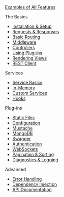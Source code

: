 [Examples of All Features](https://github.com/angel-dart/angel_example)

The Basics
* [Installation & Setup](https://github.com/angel-dart/angel/wiki/Installation-&-Setup)
* [Requests & Responses](https://github.com/angel-dart/angel/wiki/Requests-&-Responses)
* [Basic Routing](https://github.com/angel-dart/angel/wiki/Basic-Routing)
* [Middleware](https://github.com/angel-dart/angel/wiki/Middleware)
* [Controllers](https://github.com/angel-dart/angel/wiki/Controllers)
* [Using Plug-ins](https://github.com/angel-dart/angel/wiki/Using-Plug-ins)
* [Rendering Views](https://github.com/angel-dart/angel/wiki/Rendering-Views)
* [REST Client](https://github.com/angel-dart/angel_client)

Services
* [Service Basics](https://github.com/angel-dart/angel/wiki/Service-Basics)
* [In-Memory](https://github.com/angel-dart/angel/wiki/In-Memory)
* [Custom Services](https://github.com/angel-dart/angel/wiki/Custom-Services)
* [Hooks](https://github.com/angel-dart/angel/wiki/Hooks)

Plug-ins
* [Static Files](https://github.com/angel-dart/angel_static)
* [Configuration](https://github.com/angel-dart/angel_configuration)
* [Mustache](https://github.com/angel-dart/angel_mustache)
* [MongoDB](https://github.com/angel-dart/angel_mongo)
* [Swagger](https://github.com/angel-dart/angel_swagger)
* [Authentication](https://github.com/angel-dart/angel_auth)
* [WebSockets](https://github.com/angel-dart/angel_websocket)
* [Pagination & Sorting](https://github.com/angel-dart/angel_sort)
* [Diagnostics & Logging](https://github.com/angel-dart/angel_diagnostics)

Advanced
* [Error Handling](https://github.com/angel-dart/angel/wiki/Error-Handling)
* [Dependency Injection](https://github.com/angel-dart/angel/wiki/Dependency-Injection)
* [API Documentation](http://www.dartdocs.org/documentation/angel_framework/1.0.0-dev)